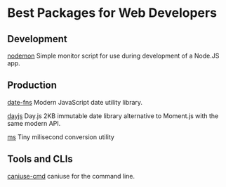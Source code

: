 # Best Packages for Web Developers

## Development
[nodemon](https://www.npmjs.com/package/nodemon) Simple monitor script for use during development of a Node.JS app.

## Production

[date-fns](https://github.com/date-fns/date-fns) Modern JavaScript date utility library.

[dayjs](https://github.com/iamkun/dayjs) Day.js 2KB immutable date library alternative to Moment.js with the same modern API.

[ms](https://github.com/zeit/ms) Tiny milisecond conversion utility

## Tools and CLIs

[caniuse-cmd](https://www.npmjs.com/package/caniuse-cmd) caniuse for the command line.
